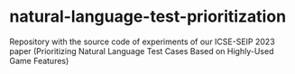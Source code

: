 # natural-language-test-prioritization

Repository with the source code of experiments of our ICSE-SEIP 2023 paper (Prioritizing Natural Language Test Cases Based on Highly-Used Game Features)

